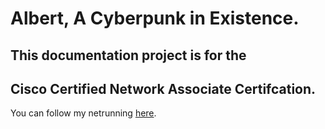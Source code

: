# Albert, A Cyberpunk in Existence.

## This documentation project is for the 
## Cisco Certified Network Associate Certifcation.

You can follow my netrunning [here](https://albertfougy.com).
